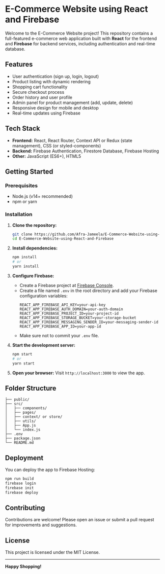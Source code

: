 # E-Commerce Website using React and Firebase

Welcome to the E-Commerce Website project! This repository contains a full-featured e-commerce web application built with **React** for the frontend and **Firebase** for backend services, including authentication and real-time database.

## Features

- User authentication (sign up, login, logout)
- Product listing with dynamic rendering
- Shopping cart functionality
- Secure checkout process
- Order history and user profile
- Admin panel for product management (add, update, delete)
- Responsive design for mobile and desktop
- Real-time updates using Firebase

## Tech Stack

- **Frontend:** React, React Router, Context API or Redux (state management), CSS (or styled-components)
- **Backend:** Firebase Authentication, Firestore Database, Firebase Hosting
- **Other:** JavaScript (ES6+), HTML5

## Getting Started

### Prerequisites

- Node.js (v14+ recommended)
- npm or yarn

### Installation

1. **Clone the repository:**
   ```bash
   git clone https://github.com/Afra-Jameela/E-Commerce-Website-using-React-and-Firebase.git
   cd E-Commerce-Website-using-React-and-Firebase
   ```

2. **Install dependencies:**
   ```bash
   npm install
   # or
   yarn install
   ```

3. **Configure Firebase:**
   - Create a Firebase project at [Firebase Console](https://console.firebase.google.com/).
   - Create a file named `.env` in the root directory and add your Firebase configuration variables:
     ```
     REACT_APP_FIREBASE_API_KEY=your-api-key
     REACT_APP_FIREBASE_AUTH_DOMAIN=your-auth-domain
     REACT_APP_FIREBASE_PROJECT_ID=your-project-id
     REACT_APP_FIREBASE_STORAGE_BUCKET=your-storage-bucket
     REACT_APP_FIREBASE_MESSAGING_SENDER_ID=your-messaging-sender-id
     REACT_APP_FIREBASE_APP_ID=your-app-id
     ```
   - Make sure not to commit your `.env` file.

4. **Start the development server:**
   ```bash
   npm start
   # or
   yarn start
   ```

5. **Open your browser:**
   Visit `http://localhost:3000` to view the app.

## Folder Structure

```
├── public/
├── src/
│   ├── components/
│   ├── pages/
│   ├── context/ or store/
│   ├── utils/
│   ├── App.js
│   └── index.js
├── .env
├── package.json
└── README.md
```

## Deployment

You can deploy the app to Firebase Hosting:

```bash
npm run build
firebase login
firebase init
firebase deploy
```

## Contributing

Contributions are welcome! Please open an issue or submit a pull request for improvements and suggestions.

## License

This project is licensed under the MIT License.

---

**Happy Shopping!**




   
   











 
